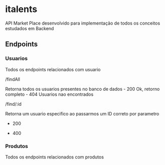# italents

API Market Place desenvolvido para implementação de todos os conceitos estudados em Backend

## Endpoints

### Usuarios

  Todos os endpoints relacionados com usuario

  /findAll

  Retorna todos os usuarios presentes no banco de dados
    - 200
  Ok, retorno completo
    - 404
    Usuarios nao encontrados

  /find/:id

  Retorna um usuario especifico ao passarmos um ID correto por parametro

  - 200


  - 400

### Produtos

  Todos os endpoints relacionados com produtos

